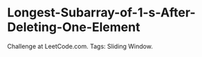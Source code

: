 # Longest-Subarray-of-1-s-After-Deleting-One-Element
Challenge at LeetCode.com. Tags: Sliding Window.
